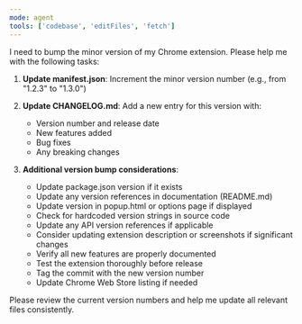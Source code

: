 ```yaml
---
mode: agent
tools: ['codebase', 'editFiles', 'fetch']
---
```

I need to bump the minor version of my Chrome extension. Please help me with the following tasks:

1. **Update manifest.json**: Increment the minor version number (e.g., from "1.2.3" to "1.3.0")

2. **Update CHANGELOG.md**: Add a new entry for this version with:
    - Version number and release date
    - New features added
    - Bug fixes
    - Any breaking changes

3. **Additional version bump considerations**:
    - Update package.json version if it exists
    - Update any version references in documentation (README.md)
    - Update version in popup.html or options page if displayed
    - Check for hardcoded version strings in source code
    - Update any API version references if applicable
    - Consider updating extension description or screenshots if significant changes
    - Verify all new features are properly documented
    - Test the extension thoroughly before release
    - Tag the commit with the new version number
    - Update Chrome Web Store listing if needed

Please review the current version numbers and help me update all relevant files consistently.